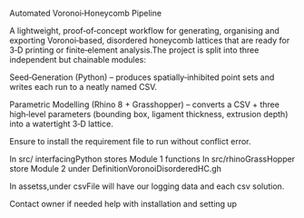 Automated Voronoi‑Honeycomb Pipeline

A lightweight, proof‑of‑concept workflow for generating, organising and exporting Voronoi‑based, disordered honeycomb lattices that are ready for 3‑D printing or finite‑element analysis.The project is split into three independent but chainable modules:

Seed‑Generation (Python) – produces spatially‑inhibited point sets and writes each run to a neatly named CSV.

Parametric Modelling (Rhino 8 + Grasshopper) – converts a CSV + three high‑level parameters (bounding box, ligament thickness, extrusion depth) into a watertight 3‑D lattice.

Ensure to install the requirement file to run without conflict error.

In src/ interfacingPython stores Module 1 functions
In src/rhinoGrassHopper store Module 2 under DefinitionVoronoiDisorderedHC.gh

In assetss,under csvFile will have our logging data and each csv solution.

Contact owner if needed help with installation and setting up